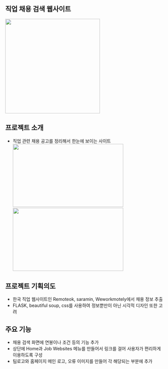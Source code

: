 ## 직업 채용 검색 웹사이트
  <img src="![searchimg (1)](https://github.com/jaeiko/web-scraper-project/assets/162958493/14d29430-342e-43bb-8d1d-b4a86e5109e0)
" width="300" height="300"/>

## 프로젝트 소개   
- 직업 관련 채용 공고를 정리해서 한눈에 보이는 사이트
<br/><img src="!![구현모습1](https://github.com/jaeiko/web-scraper-project/assets/162958493/c01d09a4-9297-47f7-886d-13d578797432)
" width="350" height="200"/>
<img src="![구현모습2](https://github.com/jaeiko/web-scraper-project/assets/162958493/490837f3-2787-464e-a733-6ea0eb46627e)
" width="350" height="200"/>

## 프로젝트 기획의도
- 한국 직업 웹사이트인 Remoteok, saramin, Weworkmotely에서 채용 정보 추출
- FLASK, beautiful soup, css를 사용하여 정보뿐만이 아닌 시각적 디자인 또한 고려

## 주요 기능 

- 채용 검색 화면에 연봉이나 조건 등의 기능 추가
- 상단에 Home과 Job Websites 메뉴를 만들어서 링크를 걸어 사용자가 편리하게 이용하도록 구성
- 팀로고와 홈페이지 메인 로고, 오류 이미지를 만들어 각 해당되는 부분에 추가


